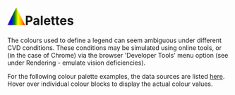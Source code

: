 <h1><img src="../img/icon-chroma.svg" width=40px height=40px style="border:0"/>Palettes</h1>

The colours used to define a legend can seem ambiguous under different CVD conditions. These conditions may be simulated using online tools, or (in the case of Chrome) via the browser 'Developer Tools' menu option (see under Rendering - emulate vision deficiencies).

For the following colour palette examples, the data sources are listed [here](../data). Hover over individual colour blocks to display the actual colour values.

<div id="palette-container"></div>
<script type="module">
    // load palettes from JSON data files
    import brewer from "../data/colorbrewer.json" assert { type: "json" }
    import gdv from '../data/GDV-colour-palettes-v0.7.json' assert { type: 'json' }
    import osmm from '../data/osmm-legends.json' assert { type: 'json' }
    import lospec from '../data/lospec-cvd-palettes.json' assert { type: 'json' }
    //import chroma from '../data/chroma-legends-v0.1.json' assert { type: 'json' }
    import canmore from '../data/legend-canmore.json' assert { type: 'json' }
    import pastmap from '../data/legend-pastmap.json' assert { type: 'json' }
    import chroma from '../data/legend-chroma.json' assert { type: 'json' }
    const palettes = [        
        // Brewer - diverging   
        { label: "Brewer - diverging, BrBG", colours: brewer.BrBG[11] },
        { label: "Brewer - diverging, PiYG", colours: brewer.PiYG[11] },
        { label: "Brewer - diverging, PRGn", colours: brewer.PRGn[11] },
        { label: "Brewer - diverging, PuOr", colours: brewer.PuOr[11] },
        { label: "Brewer - diverging, RdBu", colours: brewer.RdBu[11] },
        { label: "Brewer - diverging, RdYlBu", colours: brewer.RdYlBu[11] },
        // Brewer - sequential, multi-hue            
        { label: "Brewer - sequential, multi-hue BuGn", colours: brewer.BuGn[9] },
        { label: "Brewer - sequential, multi-hue BuPu", colours: brewer.BuPu[9] },
        { label: "Brewer - sequential, multi-hue GnBu", colours: brewer.GnBu[9] },
        { label: "Brewer - sequential, multi-hue OrRd", colours: brewer.OrRd[9] },
        { label: "Brewer - sequential, multi-hue PuBu", colours: brewer.PuBu[9] },
        { label: "Brewer - sequential, multi-hue PuBuGn", colours: brewer.PuBuGn[9] },
        { label: "Brewer - sequential, multi-hue PuRd", colours: brewer.PuRd[9] },
        { label: "Brewer - sequential, multi-hue RdPu", colours: brewer.RdPu[9] },
        { label: "Brewer - sequential, multi-hue YlGn", colours: brewer.YlGn[9] },
        { label: "Brewer - sequential, multi-hue YlGnBu", colours: brewer.YlGnBu[9] },
        { label: "Brewer - sequential, multi-hue YlOrBr", colours: brewer.YlOrBr[9] },
        // Brewer - sequential, single hue            
        { label: "Brewer - sequential, single hue Blues", colours: brewer.Blues[9] },
        { label: "Brewer - sequential, single hue Greens", colours: brewer.Greens[9] },
        { label: "Brewer - sequential, single hue Greys", colours: brewer.Greys[9] },
        { label: "Brewer - sequential, single hue Oranges", colours: brewer.Oranges[9] },
        { label: "Brewer - sequential, single hue Purples", colours: brewer.Purples[9] },
        { label: "Brewer - sequential, single hue Reds", colours: brewer.Reds[9] }, 
        // Ordnance Survey - qualitative        
        { label: "Ordnance Survey - qualitative.lookup", colours: Object.values(gdv.qualitative.lookup) },
        // Ordnance Survey - diverging
        { label: "Ordnance Survey - diverging.d1", colours: gdv.diverging.d1 },
        { label: "Ordnance Survey - diverging.d2", colours: gdv.diverging.d2 },
        // Ordnance Survey - sequential   
        { label: "Ordnance Survey - sequential.m1", colours: gdv.sequential.m1 }, 
        { label: "Ordnance Survey - sequential.m2", colours: gdv.sequential.m2 }, 
        { label: "Ordnance Survey - sequential.m3", colours: gdv.sequential.m3 }, 
        { label: "Ordnance Survey - sequential.s1", colours: gdv.sequential.s1 }, 
        { label: "Ordnance Survey - sequential.s2", colours: gdv.sequential.s2 }, 
        { label: "Ordnance Survey - sequential.s3", colours: gdv.sequential.s3 },
        // Ordnance Survey - projects   
        { label: "Ordnance Survey - projects.mars_map", colours: gdv.projects.mars_map },
        { label: "Ordnance Survey - projects.moon_map", colours: gdv.projects.moon_map },        
        // OSMM
        { label: "OSMM topo_area", colours: osmm.topo_area.map(item => item.colour) },
        { label: "OSMM topo_line", colours: osmm.topo_line.map(item => item.colour) },
        { label: "OSMM topo_point", colours: osmm.topo_point.map(item => item.colour) },
        { label: "OSMM carto_text", colours: osmm.carto_text.map(item => item.colour) },
        { label: "OSMM carto_symbol", colours: osmm.carto_symbol.map(item => item.colour) },
        { label: "OSMM boundary_line", colours: osmm.boundary_line.map(item => item.colour) },
        // lospec - pixel art and video gaming e.g. https://lospec.com/palette-list/cvd8  
        { label: "lospec - cvd8", colours: lospec.cvd8 },
        { label: "lospec - krzywinski", colours: lospec.krzywinski }, 
        { label: "lospec - ibmcolorblindsafe", colours: lospec.ibmcolorblindsafe },         
        // https://canmore.org.uk/site/search/result?view=map&layer=airborne
        // color values obtained using Chrome eyedropper extension on legend (scroll down)
        { label: "CANMORE legend", colours: canmore.items.map(item => item.colour) },
        // https://pastmap.org.uk/map
        // color values obtained using Chrome eyedropper extension on legend
        { label: "PASTMAP legend", colours: pastmap.items.map(item => item.colour) },
        // Peter's 11 colour palette
        { label: "CHROMA legend", colours: chroma.items.map(item => item.colour) }          
    ]    
    const container = document.getElementById("palette-container")     
    palettes.forEach(item => {
        const palette = document.createElement('div') 
        palette.style.margin = "20px"
        const title = document.createElement('div')
        const colourCount = (item.colours || []).length
        title.textContent = `${item.label || ""} (${colourCount} ${colourCount > 1 ? "colours" : "colour"})`            
        item.colours.forEach(colour => {
            const swatch = document.createElement('div')
            swatch.style.backgroundColor = colour
            swatch.style.display="inline-block"
            swatch.style.width="35px"
            swatch.style.height="35px"
            swatch.style.borderWidth="1px"
            swatch.style.borderColor="lightgray"
            swatch.style.borderStyle="solid"
            swatch.title=colour
            palette.appendChild(swatch)
        }) 
        palette.appendChild(title)         
        container.appendChild(palette)  
    })    
</script>
